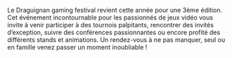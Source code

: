 Le Draguignan gaming festival revient cette année pour une 3ème édition. Cet événement incontournable pour les passionnés de jeux vidéo vous invite à venir participer à des tournois palpitants, rencontrer des invités d’exception, suivre des conférences passionnantes ou encore profité des différents stands et animations. Un rendez-vous à ne pas manquer, seul ou en famille venez passer un moment inoubliable !
